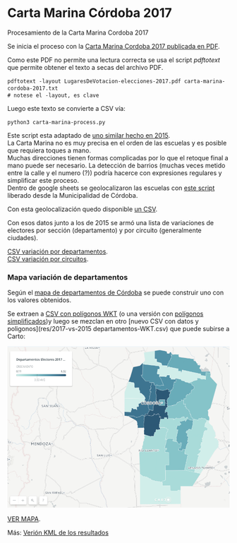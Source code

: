 # Carta Marina Córdoba 2017

Procesamiento de la Carta Marina Cordoba 2017

Se inicia el proceso con la [Carta Marina Cordoba 2017 publicada en PDF](res/LugaresDeVotacion-elecciones-2017.pdf).  

Como este PDF no permite una lectura correcta se usa el script _pdftotext_ que permite obtener el texto a secas del archivo PDF.  

```
pdftotext -layout LugaresDeVotacion-elecciones-2017.pdf carta-marina-cordoba-2017.txt
# notese el -layout, es clave
```
Luego este texto se convierte a CSV vía:  

```
python3 carta-marina-process.py
```
Este script esta adaptado de [uno similar hecho en 2015](https://github.com/OpenDataCordoba/elecciones2015/blob/master/resources/carta-marina/CartaMarinaProcess.py).  
La Carta Marina no es muy precisa en el orden de las escuelas y es posible que requiera toques a mano.  
Muchas direcciones tienen formas complicadas por lo que el retoque final a mano puede ser necesario. La detección de barrios (muchas veces metido entre la calle y el numero (?)) podría hacerce con expresiones regulares y simplificar este proceso.   
Dentro de google sheets se geolocalizaron las escuelas con [este script](https://github.com/ModernizacionMuniCBA/muni-google-util-app-scripts/tree/master/geolocalizar%20desde%20direccion) liberado desde la Municipalidad de Córdoba.  

Con esta geolocalización quedo disponible [un CSV](res/escuelas-elecciones-2017-cordoba-Geolocalizada.csv).  

Con esos datos junto a los de 2015 se armó una lista de variaciones de electores por sección (departamento) y por circuito (generalmente ciudades).  

[CSV variación por departamentos](res/Electores-2017-vs-2015-por-departamentos.csv).  
[CSV variación por circuitos](res/Electores-2017-vs-2015-por-Circuitos.csv).  


### Mapa variación de departamentos

Según el [mapa de departamentos de Córdoba](https://www.google.com/maps/d/view?mid=1v7Nc5p2DMDJZuZspiUaYKO-jvKA) se puede construir uno con los valores obtenidos.  

Se extraen a [CSV con polígonos WKT](res/Departamentos_Provincia_de_Córdoba_2010.csv) (o una versión con [polígonos simplificados](res/Departamentos_Provincia_de_Córdoba_2010-SIMPLIFICADO.csv))y luego se mezclan en otro [nuevo CSV con datos y poligonos](res/2017-vs-2015 departamentos-WKT.csv) que puede subirse a Carto:   

![Crecimiento-padrones-por-departamentos](img/Crecimiento-padrones-por-departamentos.png)

[VER MAPA](https://hudson.carto.com/builder/bbae0c77-1d33-40e3-b8c0-4876df33a4c4/embed).  

Más: [Verión KML de los resultados](res/Departamentos-Cordoba-2015-vs-2017.kml)